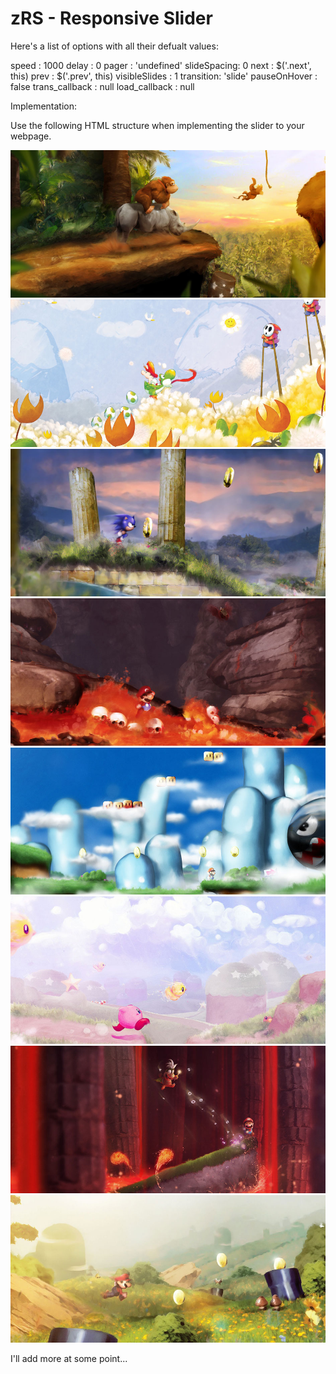 zRS - Responsive Slider
===

Here's a list of options with all their defualt values:

speed : 1000
delay : 0
pager : 'undefined'
slideSpacing: 0
next : $('.next', this)
prev : $('.prev', this)
visibleSlides : 1
transition: 'slide'
pauseOnHover : false
trans_callback : null
load_callback : null

Implementation:

Use the following HTML structure when implementing the slider to your webpage.

<div class="slider"> <!-- The element the slider needs to be called on -->
	<div class="inner-slider"> <!-- Inner slider is necessary to make the plugin function correctly, make sure this is 100% width if you want it responsive! -->
		<img src="img/trans/1.jpg" alt="Tester" />
		<img src="img/trans/2.jpg" alt="Tester" />
		<img src="img/trans/3.jpg" alt="Tester" />
		<img src="img/trans/4.jpg" alt="Tester" />
		<img src="img/trans/5.jpg" alt="Tester" />
		<img src="img/trans/6.jpg" alt="Tester" />
		<img src="img/trans/7.jpg" alt="Tester" />
		<img src="img/trans/8.jpg" alt="Tester" />
	</div>
</div>

I'll add more at some point... 